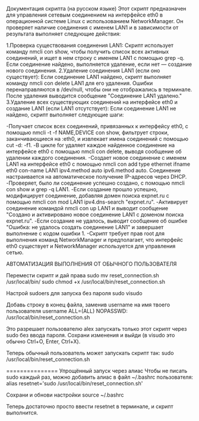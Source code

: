 Документация скрипта (на русском языке)
Этот скрипт предназначен для управления сетевым соединением на интерфейсе eth0 в операционной системе Linux с использованием NetworkManager. Он проверяет наличие соединения с именем LAN1 и в зависимости от результата выполняет следующие действия:

1.Проверка существования соединения LAN1: Скрипт использует команду nmcli con show, чтобы получить список всех активных соединений, и ищет в нем строку с именем LAN1 с помощью grep -q. Если соединение найдено, выполняется удаление, если нет — создание нового соединения.
2.Удаление соединения LAN1 (если оно существует): Если соединение LAN1 найдено, скрипт выполняет команду nmcli con delete LAN1 для его удаления. Ошибки перенаправляются в /dev/null, чтобы они не отображались в терминале. После удаления выводится сообщение "Соединение LAN1 удалено."
3.Удаление всех существующих соединений на интерфейсе eth0 и создание LAN1 (если LAN1 отсутствует): Если соединение LAN1 не найдено, скрипт выполняет следующие шаги:

  -Получает список всех соединений, привязанных к интерфейсу eth0, с помощью nmcli -t -f NAME,DEVICE con show, фильтрует строки, заканчивающиеся на :eth0, и извлекает имена соединений с помощью cut -d: -f1.
  -В цикле for удаляет каждое найденное соединение на интерфейсе eth0 с помощью nmcli con delete, выводя сообщение об удалении каждого соединения.
  -Создает новое соединение с именем LAN1 на интерфейсе eth0 с помощью nmcli con add type ethernet ifname eth0 con-name LAN1 ipv4.method auto ipv6.method auto. Соединение настраивается на автоматическое получение IP-адресов через DHCP.
  -Проверяет, было ли соединение успешно создано, с помощью nmcli con show и grep -q LAN1.
  -Если создание прошло успешно, модифицирует соединение, добавляя домен поиска expnet.ru с помощью nmcli con mod LAN1 ipv4.dns-search "expnet.ru".
  -Активирует соединение командой nmcli con up LAN1 и выводит сообщение "Создано и активировано новое соединение LAN1 с доменом поиска expnet.ru".
  -Если создание не удалось, выводит сообщение об ошибке "Ошибка: не удалось создать соединение LAN1" и завершает выполнение с кодом ошибки 1.
  -Скрипт требует прав root для выполнения команд NetworkManager и предполагает, что интерфейс eth0 существует и NetworkManager используется для управления сетью.

АВТОМАТИЗАЦИЯ ВЫПОЛНЕНИЯ  ОТ ОБЫЧНОГО ПОЛЬЗОВАТЕЛЯ

Перемести скрипт и дай права
sudo mv reset_connection.sh /usr/local/bin/
sudo chmod +x /usr/local/bin/reset_connection.sh

Настрой sudoers для запуска без пароля
sudo visudo

Добавь строку в конец файла, заменив username на имя твоего пользователя
username ALL=(ALL) NOPASSWD: /usr/local/bin/reset_connection.sh

Это разрешает пользователю alex запускать только этот скрипт через sudo без ввода пароля.
Сохрани изменения и выйди (в visudo это обычно Ctrl+O, Enter, Ctrl+X).

Теперь обычный пользователь может запускать скрипт так:
sudo /usr/local/bin/reset_connection.sh

===============
Упрощённый запуск через алиас
Чтобы не писать sudo каждый раз, можно добавить алиас в файл ~/.bashrc пользователя:
alias resetnet='sudo /usr/local/bin/reset_connection.sh'

Сохрани и обнови настройки
source ~/.bashrc

Теперь достаточно просто ввести resetnet в терминале, и скрипт выполнится.
